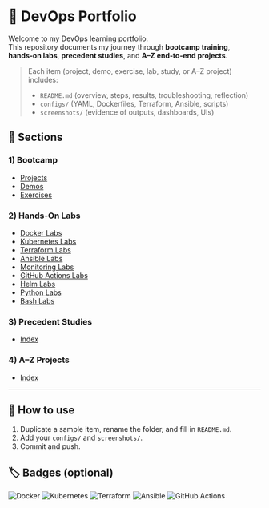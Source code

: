 # 🚀 DevOps Portfolio

Welcome to my DevOps learning portfolio.  
This repository documents my journey through **bootcamp training**, **hands‑on labs**, **precedent studies**, and **A–Z end‑to‑end projects**.

> Each item (project, demo, exercise, lab, study, or A–Z project) includes:
> - `README.md` (overview, steps, results, troubleshooting, reflection)
> - `configs/` (YAML, Dockerfiles, Terraform, Ansible, scripts)
> - `screenshots/` (evidence of outputs, dashboards, UIs)

## 📂 Sections

### 1) Bootcamp
- [Projects](./bootcamp/projects/)
- [Demos](./bootcamp/demos/)
- [Exercises](./bootcamp/exercises/)

### 2) Hands‑On Labs
- [Docker Labs](./hands-on-labs/docker-labs/)
- [Kubernetes Labs](./hands-on-labs/kubernetes-labs/)
- [Terraform Labs](./hands-on-labs/terraform-labs/)
- [Ansible Labs](./hands-on-labs/ansible-labs/)
- [Monitoring Labs](./hands-on-labs/monitoring-labs/)
- [GitHub Actions Labs](./hands-on-labs/github-actions-labs/)
- [Helm Labs](./hands-on-labs/helm-labs/)
- [Python Labs](./hands-on-labs/python-labs/)
- [Bash Labs](./hands-on-labs/bash-labs/)

### 3) Precedent Studies
- [Index](./precedent-studies/)

### 4) A–Z Projects
- [Index](./a-to-z-projects/)

---

## 🔧 How to use
1. Duplicate a sample item, rename the folder, and fill in `README.md`.
2. Add your `configs/` and `screenshots/`.
3. Commit and push.

## 🏷️ Badges (optional)
![Docker](https://img.shields.io/badge/Docker-2496ED?logo=docker&logoColor=white)
![Kubernetes](https://img.shields.io/badge/Kubernetes-326CE5?logo=kubernetes&logoColor=white)
![Terraform](https://img.shields.io/badge/Terraform-844FBA?logo=terraform&logoColor=white)
![Ansible](https://img.shields.io/badge/Ansible-EE0000?logo=ansible&logoColor=white)
![GitHub Actions](https://img.shields.io/badge/GitHub_Actions-2088FF?logo=githubactions&logoColor=white)
